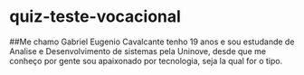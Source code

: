 # quiz-teste-vocacional
##Me chamo Gabriel Eugenio Cavalcante tenho 19 anos e sou estudande de Analise e Desenvolvimento de sistemas pela Uninove, desde que me conheço por gente sou apaixonado por tecnologia, seja la qual for o tipo.
